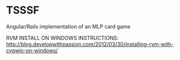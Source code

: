 TSSSF
=====

Angular/Rails implementation of an MLP card game

RVM INSTALL ON WINDOWS INSTRUCTIONS: http://blog.developwithpassion.com/2012/03/30/installing-rvm-with-cygwin-on-windows/

